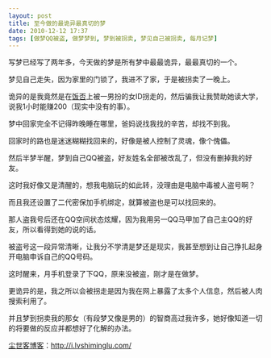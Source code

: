 ```yaml
---
layout: post
title: 至今做的最诡异最真切的梦
date: 2010-12-12 17:37
tags: [做梦QQ被盗, 做梦梦到, 梦到被拐卖, 梦见自己被拐卖, 每月记梦]
---
```

写梦已经写了两年多，今天做的梦是所有梦中最最诡异，最最真切的一个。

梦见自己走失，因为家里的门锁了，我进不了家，于是被拐卖了一晚上。

诡异的是我竟然是在<a href="http://i.lvshiminglu.com/tag/%E9%A5%AD%E5%90%A6" target="_blank">饭否</a>上被一男扮的女ID拐走的，然后骗我让我赞助她读大学，说我1小时能赚200（现实中没有的事）。

梦中回家完全不记得昨晚睡在哪里，爸妈说找我找的辛苦，却找不到我。

回家时的路也是迷迷糊糊找回来的，好像是被人控制了灵魂，像个傀儡。

然后半梦半醒，梦到自己QQ被盗，好友姓名全部被改乱了，但没有删掉我的好友。

这时我好像又是清醒的，想我电脑玩的如此转，没理由是电脑中毒被人盗号啊？

而且我还设置了二代密保加手机绑定，就算被盗也是可以找回来的。

那人盗我号后还在QQ空间状态炫耀，因为我用另一QQ马甲加了自己主QQ的好友，所以看得到她的说的话。

被盗号这一段异常清晰，让我分不学清是梦还是现实，我甚至想到让自己挣扎起身开电脑申诉自己的QQ号码。

这时醒来，月手机登录了下QQ，原来没被盗，刚才是在做梦。

更诡异的是，我之所以会被拐走是因为我在网上暴露了太多个人信息，然后被人肉搜索利用了。

并且梦到拐卖我的那女（有段梦又像是男的）的智商高过我许多，她好像知道一切的将要做的反应并都想好了化解的办法。

<a href="http://i.lvshiminglu.com/">尘世客博客</a>：<a href="http://i.lvshiminglu.com/">http://i.lvshiminglu.com/</a>

